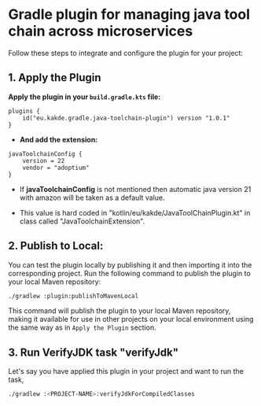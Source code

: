 # Gradle plugin for managing java tool chain across microservices

Follow these steps to integrate and configure the plugin for your project:

## 1. Apply the Plugin

**Apply the plugin in your `build.gradle.kts` file:**

```
plugins {
    id("eu.kakde.gradle.java-toolchain-plugin") version "1.0.1"
}
```

- **And add the extension:**

```
javaToolchainConfig {
    version = 22
    vendor = "adoptium"
}
```

- If **javaToolchainConfig** is not mentioned then automatic java version 21 with amazon will be taken as a default value.

- This value is hard coded in "kotlin/eu/kakde/JavaToolChainPlugin.kt" in class called "JavaToolchainExtension".

## 2. Publish to Local:

You can test the plugin locally by publishing it and then importing it into the corresponding project. Run the following
command to publish the plugin to your local Maven repository:

```bash
./gradlew :plugin:publishToMavenLocal
```

This command will publish the plugin to your local Maven repository, making it available for use in other projects on
your local environment using the same way as in `Apply the Plugin` section.

## 3. Run VerifyJDK task "verifyJdk"

Let's say you have applied this plugin in your project and want to run the task,

```bash
./gradlew :<PROJECT-NAME>:verifyJdkForCompiledClasses
```
